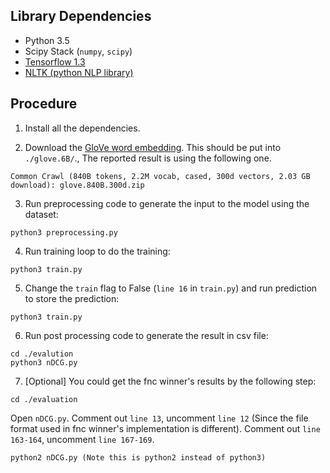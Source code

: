 ## Library Dependencies
* Python 3.5
* Scipy Stack (`numpy`, `scipy`)
* [Tensorflow 1.3](https://github.com/tensorflow/tensorflow/releases)
* [NLTK (python NLP library)](http://www.nltk.org)

## Procedure
1. Install all the dependencies.

2. Download the [GloVe word embedding](https://nlp.stanford.edu/projects/glove). This should be put into ```./glove.6B/```., The reported result is using the following one.
```
Common Crawl (840B tokens, 2.2M vocab, cased, 300d vectors, 2.03 GB download): glove.840B.300d.zip
```

3. Run preprocessing code to generate the input to the model using the dataset:
```
python3 preprocessing.py
```

4. Run training loop to do the training:
```
python3 train.py
```

5. Change the ```train``` flag to False (```line 16``` in ```train.py```) and run prediction to store the prediction:
```
python3 train.py
```

6. Run post processing code to generate the result in csv file:
```
cd ./evalution
python3 nDCG.py
```

7. [Optional] You could get the fnc winner's results by the following step:
```
cd ./evaluation
```
Open ```nDCG.py```. Comment out ```line 13```, uncomment ```line 12``` (Since the file format used in fnc winner's implementation is different). Comment out ```line 163-164```, uncomment ```line 167-169```.
```
python2 nDCG.py (Note this is python2 instead of python3)
```